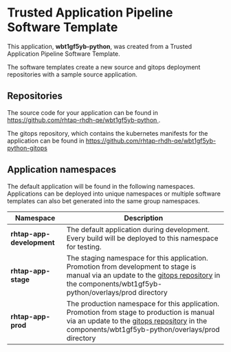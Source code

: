 # Trusted Application Pipeline Software Template

This application, **wbt1gf5yb-python**, was created from a Trusted Application Pipeline Software Template.

The software templates create a new source and gitops deployment repositories with a sample source application. 

## Repositories

The source code for your application can be found in [https://github.com/rhtap-rhdh-qe/wbt1gf5yb-python ](https://github.com/rhtap-rhdh-qe/wbt1gf5yb-python ).
 
The gitops repository, which contains the kubernetes manifests for the application can be found in 
[https://github.com/rhtap-rhdh-qe/wbt1gf5yb-python-gitops ](https://github.com/rhtap-rhdh-qe/wbt1gf5yb-python-gitops ) 

## Application namespaces 

The default application will be found in the following namespaces. Applications can be deployed into unique namespaces or multiple software templates can also bet generated into the same group namespaces.  

|  Namespace   |  Description   |  
| -------- | -------- |   
| **rhtap-app-development** | The default application during development. Every build will be deployed to this namespace for testing. | 
| **rhtap-app-stage** | The staging namespace for this application. Promotion from development to stage is manual via an update to the [gitops repository](https://github.com/rhtap-rhdh-qe/wbt1gf5yb-python-gitops ) in the components/wbt1gf5yb-python/overlays/prod directory |  
| **rhtap-app-prod** | The production namespace for this application. Promotion from stage to production is manual via an update to the [gitops repository](https://github.com/rhtap-rhdh-qe/wbt1gf5yb-python-gitops ) in the components/wbt1gf5yb-python/overlays/prod directory | 